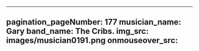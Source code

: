 ------
pagination_pageNumber: 177
musician_name: Gary
band_name: The Cribs.
img_src: images/musician0191.png
onmouseover_src: 
------